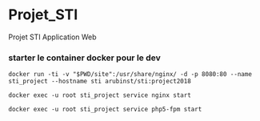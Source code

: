# Projet_STI
Projet STI Application Web



### starter le container docker pour le dev

`docker run -ti -v "$PWD/site":/usr/share/nginx/ -d -p 8080:80 --name sti_project --hostname sti arubinst/sti:project2018
`

`docker exec -u root sti_project service nginx start`

`docker exec -u root sti_project service php5-fpm start`